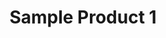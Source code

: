 ---
title: "Sample Product 1"
description: "This is the first sample product with a detailed description."
phone: "123-456-7890"
image: "/images/sample1.jpg"
order: 1
--- 